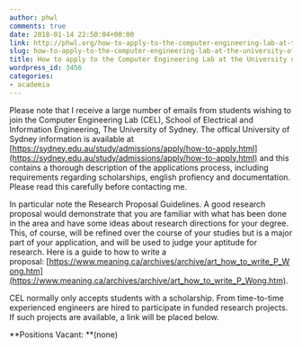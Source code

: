 ```yaml
---
author: phwl
comments: true
date: 2018-01-14 22:50:04+00:00
link: http://phwl.org/how-to-apply-to-the-computer-engineering-lab-at-the-university-of-sydney/
slug: how-to-apply-to-the-computer-engineering-lab-at-the-university-of-sydney
title: How to apply to the Computer Engineering Lab at the University of Sydney
wordpress_id: 3456
categories:
- academia
---
```


Please note that I receive a large number of emails from students wishing to join the Computer Engineering Lab (CEL), School of Electrical and Information Engineering, The University of Sydney. The offical University of Sydney information is available at [https://sydney.edu.au/study/admissions/apply/how-to-apply.html](https://sydney.edu.au/study/admissions/apply/how-to-apply.html) and this contains a thorough description of the applications process, including requirements regarding scholarships, english profiency and documentation. Please read this carefully before contacting me.

In particular note the Research Proposal Guidelines. A good research proposal would demonstrate that you are familiar with what has been done in the area and have some ideas about research directions for your degree. This, of course, will be refined over the course of your studies but is a major part of your application, and will be used to judge your aptitude for research. Here is a guide to how to write a proposal: [https://www.meaning.ca/archives/archive/art_how_to_write_P_Wong.htm](https://www.meaning.ca/archives/archive/art_how_to_write_P_Wong.htm).

CEL normally only accepts students with a scholarship. From time-to-time experienced engineers are hired to participate in funded research projects. If such projects are available, a link will be placed below.

**Positions Vacant: **(none)
